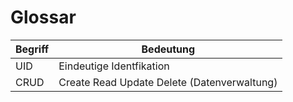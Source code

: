 Glossar
========

| Begriff| Bedeutung|
| --- | --- |
| UID | Eindeutige Identfikation |
| CRUD | Create Read Update Delete (Datenverwaltung)  |
